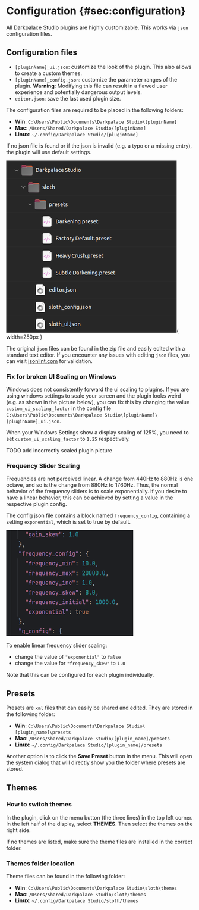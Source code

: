 
# Configuration {#sec:configuration}

All Darkpalace Studio plugins are highly customizable. This works via `json` configuration files.

## Configuration files

- `[pluginName]_ui.json`: customize the look of the plugin. This also allows to create a custom themes.
- `[pluginName]_config.json`: customize the parameter ranges of the plugin. **Warning**: Modifying this file can result
  in a
  flawed user experience and potentially dangerous output levels.
- `editor.json`: save the last used plugin size.

The configuration files are required to be placed in the following folders:

- **Win**: `C:\Users\Public\Documents\Darkpalace Studio\[pluginName]`
- **Mac**: `/Users/Shared/Darkpalace Studio/[pluginName]`
- **Linux**: `~/.config/Darkpalace Studio/[pluginName]`

If no json file is found or if the json is invalid (e.g. a typo or a missing entry), the plugin will use default
settings.

![Folder Structure](assets/config_folder_structure.png){ width=250px }

The original `json` files can be found in the zip file and easily edited with a standard text editor.
If you encounter any issues with editing `json` files, you can visit [jsonlint.com](https://jsonlint.com/) for
validation.

### Fix for broken UI Scaling on Windows

Windows does not consistently forward the ui scaling to plugins.
If you are using windows settings to scale your screen and the plugin looks weird (e.g. as shown in the picture below),
you can fix this by changing the value `custom_ui_scaling_factor` in the config
file `C:\Users\Public\Documents\Darkpalace Studio\[pluginName]\[pluginName]_ui.json`.

When your Windows Settings show a display scaling of 125%, you need to set `custom_ui_scaling_factor` to `1.25`
respectively.

TODO add incorrectly scaled plugin picture

### Frequency Slider Scaling

Frequencies are not perceived linear. A change from 440Hz to 880Hz is one octave, and so is the change from 880Hz to
1760Hz.
Thus, the normal behavior of the frequency sliders is to scale exponentially. If you desire to have a linear behavior,
this can be achieved by setting a value in the respective plugin config.

The config json file contains a block named `frequency_config`, containing a setting `exponential`, which is set to true
by default.

![frequency config](assets/config_frequency_block.png)

To enable linear frequency slider scaling:

- change the value of `"exponential"` to `false`
- change the value for `"frequency_skew"` to `1.0`

Note that this can be configured for each plugin individually.

## Presets

Presets are `xml` files that can easily be shared and edited.
They are stored in the following folder:

- **Win**: `C:\Users\Public\Documents\Darkpalace Studio\[plugin_name]\presets`
- **Mac**: `/Users/Shared/Darkpalace Studio/[plugin_name]/presets`
- **Linux**: `~/.config/Darkpalace Studio/[plugin_name]/presets`

Another option is to click the **Save Preset** button in the menu.
This will open the system dialog that will directly show you the folder where presets are stored.

## Themes

### How to switch themes

In the plugin, click on the menu button (the three lines) in the top left corner.
In the left half of the display, select **THEMES**. Then select the themes on the right side.

If no themes are listed, make sure the theme files are installed in the correct folder.

### Themes folder location

Theme files can be found in the following folder:

- **Win**: `C:\Users\Public\Documents\Darkpalace Studio\sloth\themes`
- **Mac**: `/Users/Shared/Darkpalace Studio/sloth/themes`
- **Linux**: `~/.config/Darkpalace Studio/sloth/themes`

